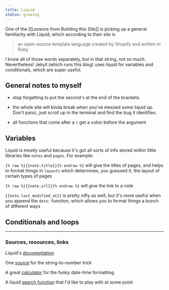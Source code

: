 ```yaml
---
title: Liquid
status: growing
---
```


One of the [[Lessons from Building this Site]] is picking up a general familiarity with Liquid, which according to their site is

> an open-source template language created by Shopify and written in Ruby

I know all of those words separately, but in that string, not so much. Nevertheless! Jekyll (which runs this blog) uses liquid for variables and conditionals, which are super useful.

## General notes to myself

- stop forgetting to put the second `%` at the end of the brackets.

- the whole site will kinda break when you've messed some liquid up. Don't panic, just scroll up in the terminal and find the bug it identifies.

- all functions that come after a `|` get a colon before the argument

## Variables

Liquid is mostly useful because it's got all sorts of info stored within little libraries like `notes` and `pages`. For example:

`{% raw %}{{note.title}}{% endraw %}` will give the titles of pages, and helps to format things in `layouts` which determines, you guessed it, the layout of certain types of pages

`{% raw %}{{note.url}}{% endraw %}` will give the link to a note

`{{note.last_modified_at}}` is pretty nifty as well, but it's more useful when you append the `date:` function, which allows you to format things a bunch of different ways

## Conditionals and loops

---
### Sources, resources, links

Liquid's [documentation](https://shopify.github.io/liquid/)

One [source](https://www.tetchi.ca/liquids-capture-tag-and-numbers) for the string-to-number trick

A great [calculator](http://strftime.net/) for the funky date-time formatting.

A liquid [search function](https://shopify.dev/docs/themes/theme-templates/search-liquid) that I'd like to play with at some point